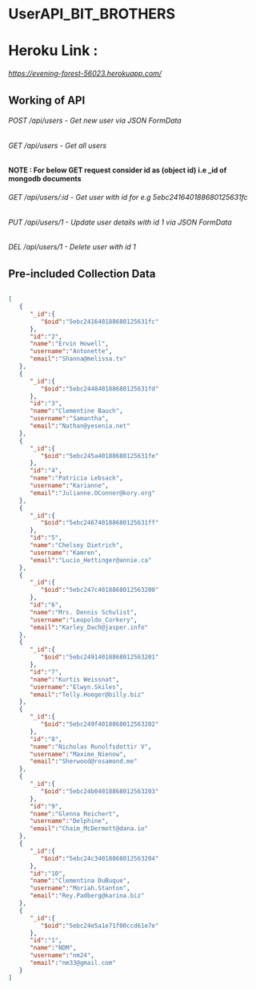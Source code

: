 # UserAPI_BIT_BROTHERS

# Heroku Link :
###### https://evening-forest-56023.herokuapp.com/
## Working of API

###### POST /api/users - Get new user via JSON FormData
###### GET /api/users - Get all users

**NOTE : For below GET request consider id as (object id) i.e _id of mongodb documents**

###### GET /api/users/:id - Get user with id for e.g 5ebc241640188680125631fc 

###### PUT /api/users/1 - Update user details with id 1 via JSON FormData

###### DEL /api/users/1 - Delete user with id 1

## Pre-included Collection Data

```json

[
   {
      "_id":{
         "$oid":"5ebc241640188680125631fc"
      },
      "id":"2",
      "name":"Ervin Howell",
      "username":"Antonette",
      "email":"Shanna@melissa.tv"
   },
   {
      "_id":{
         "$oid":"5ebc244840188680125631fd"
      },
      "id":"3",
      "name":"Clementine Bauch",
      "username":"Samantha",
      "email":"Nathan@yesenia.net"
   },
   {
      "_id":{
         "$oid":"5ebc245a40188680125631fe"
      },
      "id":"4",
      "name":"Patricia Lebsack",
      "username":"Karianne",
      "email":"Julianne.OConner@kory.org"
   },
   {
      "_id":{
         "$oid":"5ebc246740188680125631ff"
      },
      "id":"5",
      "name":"Chelsey Dietrich",
      "username":"Kamren",
      "email":"Lucio_Hettinger@annie.ca"
   },
   {
      "_id":{
         "$oid":"5ebc247c4018868012563200"
      },
      "id":"6",
      "name":"Mrs. Dennis Schulist",
      "username":"Leopoldo_Corkery",
      "email":"Karley_Dach@jasper.info"
   },
   {
      "_id":{
         "$oid":"5ebc24914018868012563201"
      },
      "id":"7",
      "name":"Kurtis Weissnat",
      "username":"Elwyn.Skiles",
      "email":"Telly.Hoeger@billy.biz"
   },
   {
      "_id":{
         "$oid":"5ebc249f4018868012563202"
      },
      "id":"8",
      "name":"Nicholas Runolfsdottir V",
      "username":"Maxime_Nienow",
      "email":"Sherwood@rosamond.me"
   },
   {
      "_id":{
         "$oid":"5ebc24b04018868012563203"
      },
      "id":"9",
      "name":"Glenna Reichert",
      "username":"Delphine",
      "email":"Chaim_McDermott@dana.io"
   },
   {
      "_id":{
         "$oid":"5ebc24c34018868012563204"
      },
      "id":"10",
      "name":"Clementina DuBuque",
      "username":"Moriah.Stanton",
      "email":"Rey.Padberg@karina.biz"
   },
   {
      "_id":{
         "$oid":"5ebc24e5a1e71f00ccd61e7e"
      },
      "id":"1",
      "name":"NDM",
      "username":"nm24",
      "email":"nm33@gmail.com"
   }
]
```
